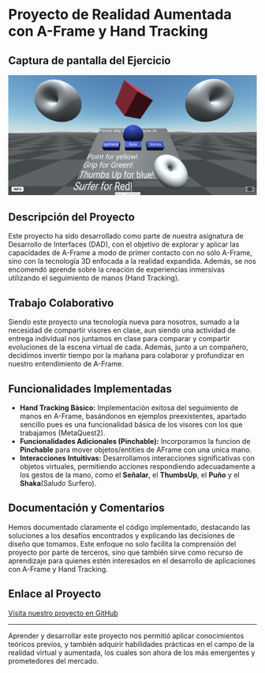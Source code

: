 # Proyecto de Realidad Aumentada con A-Frame y Hand Tracking

## Captura de pantalla del Ejercicio
![Captura de pantalla del proyecto](screenshot.PNG)
## Descripción del Proyecto

Este proyecto ha sido desarrollado como parte de nuestra asignatura de Desarrollo de Interfaces (DAD), con el objetivo de explorar y aplicar las capacidades de A-Frame a modo de primer contacto con no sólo A-Frame, sino con la tecnología 3D enfocada a la realidad expandida. Además, se nos encomendó aprende sobre la creación de experiencias inmersivas utilizando el seguimiento de manos (Hand Tracking).

## Trabajo Colaborativo

Siendo este proyecto una tecnología nueva para nosotros, sumado a la necesidad de compartir visores en clase, aun siendo una actividad de entrega individual nos juntamos en clase para comparar y compartir evoluciones de la escena virtual de cada. Además, junto a un compañero, decidimos invertir tiempo por la mañana para colaborar y profundizar en nuestro entendimiento de A-Frame.

## Funcionalidades Implementadas

- **Hand Tracking Básico:** Implementación exitosa del seguimiento de manos en A-Frame, basándonos en ejemplos preexistentes, apartado sencillo pues es una funcionalidad básica de los visores con los que trabajamos (MetaQuest2).
- **Funcionalidades Adicionales (Pinchable):** Incorporamos la funcion de **Pinchable** para mover objetos/entities de AFrame con una unica mano.
- **Interacciones Intuitivas:** Desarrollamos interacciones significativas con objetos virtuales, permitiendo acciones respondiendo adecuadamente a los gestos de la mano, como el **Señalar**, el **ThumbsUp**, el **Puño** y el **Shaka**(Saludo Surfero).

## Documentación y Comentarios

Hemos documentado claramente el código implementado, destacando las soluciones a los desafíos encontrados y explicando las decisiones de diseño que tomamos. Este enfoque no solo facilita la comprensión del proyecto por parte de terceros, sino que también sirve como recurso de aprendizaje para quienes estén interesados en el desarrollo de aplicaciones con A-Frame y Hand Tracking.

## Enlace al Proyecto

[Visita nuestro proyecto en GitHub](https://github.com/leogo22mz/AframeAttempt)

---

Aprender y desarrollar este proyecto nos permitió aplicar conocimientos teóricos previos, y también adquirir habilidades prácticas en el campo de la realidad virtual y aumentada, los cuales son ahora de los más emergentes y prometedores del mercado.
